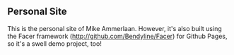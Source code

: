## Personal Site

This is the personal site of Mike Ammerlaan.  However, it's also built using the 
Facer framework (http://github.com/Bendyline/Facer) for Github Pages, so it's a 
swell demo project, too!